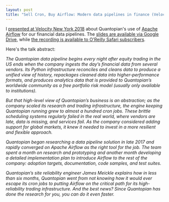 ```yaml
---
layout: post
title: "Sell Cron, Buy Airflow: Modern data pipelines in finance (Velocity New York 2018)"
---
```


I [presented at Velocity New York 2018](https://conferences.oreilly.com/velocity/vl-ny/public/schedule/detail/70048) about Quantopian's use of [Apache Airflow](https://airflow.apache.org/) for our financial data pipelines. The [slides are available via Google Drive](https://drive.google.com/open?id=1gbfR79u4Ws8ctASZiGuQaslX3bHgnW5L9GFuyfQWRFM), while [the recording is available to O'Reilly Safari subscribers](https://www.oreilly.com/library/view/velocity-conference-/9781492025870/video323227.html).
<!--more-->

Here's the talk abstract:

_The Quantopian data pipeline begins every night after equity trading in the US ends when the company ingests the day’s financial data from several vendors. Its Python infrastructure reconciles and cleans data to produce a unified view of history, repackages cleaned data into higher-performance formats, and produces analytics data that is provided to Quantopian’s worldwide community as a free portfolio risk model (usually only available to institutions)._

_But that high-level view of Quantopian’s business is an abstraction; as the company scaled its research and trading infrastructure, the engine keeping Quantopian running grew to almost a hundred cron jobs. These brittle scheduling systems regularly failed in the real world, where vendors are late, data is missing, and services fail. As the company considered adding support for global markets, it knew it needed to invest in a more resilient and flexible approach._

_Quantopian began researching a data pipeline solution in late 2017 and rapidly converged on Apache Airflow as the right tool for the job. The team spent a month on research and prototyping and another month developing a detailed implementation plan to introduce Airflow to the rest of the company: adoption targets, documentation, code samples, and test suites._

_Quantopian’s site reliability engineer James Meickle explains how in less than six months, Quantopian went from not knowing how it would ever escape its cron jobs to putting Airflow on the critical path for its high-reliability trading infrastructure. And the best news? Since Quantopian has done the research for you, you can do it even faster._
